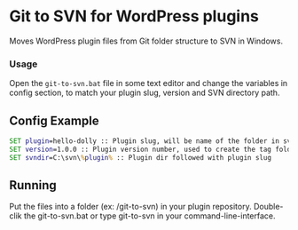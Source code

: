 Git to SVN for WordPress plugins
================================

Moves WordPress plugin files from Git folder structure to SVN in Windows.

### Usage
Open the `git-to-svn.bat` file in some text editor and change the variables in
config section, to match your plugin slug, version and SVN directory path.

## Config Example
```bat
SET plugin=hello-dolly :: Plugin slug, will be name of the folder in svn
SET version=1.0.0 :: Plugin version number, used to create the tag folder in svn
SET svndir=C:\svn\%plugin% :: Plugin dir followed with plugin slug
```

## Running
Put the files into a folder (ex: /git-to-svn) in your plugin repository. Double-clik
the git-to-svn.bat or type git-to-svn in your command-line-interface.
